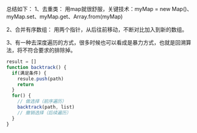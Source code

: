 总结如下：
1、去重类：
用map就很舒服，关键技术：myMap = new Map()、myMap.set、myMap.get、Array.from(myMap)

2、合并有序数组：
用两个指针，从后往前移动，不断对比加入到新的数组。

3、有一种去深度遍历的方式，很多时候也可以看成是暴力方式，也就是回溯算法，将不符合要求的排除掉。
```js
result = []
function backtrack() {
  if(满足条件) {
    resule.push(path)
    return
  }
  for() {
    // 做选择（前序遍历）
    backtrack(path, list)
    // 撤销选择（后续遍历）
  }
}
```